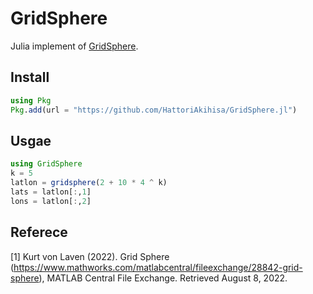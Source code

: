 # GridSphere

Julia implement of [GridSphere](
https://jp.mathworks.com/matlabcentral/fileexchange/28842-grid-sphere).

## Install
```julia
using Pkg
Pkg.add(url = "https://github.com/HattoriAkihisa/GridSphere.jl")
```

## Usgae
```julia
using GridSphere
k = 5
latlon = gridsphere(2 + 10 * 4 ^ k)
lats = latlon[:,1]
lons = latlon[:,2]
```

## Referece

[1] Kurt von Laven (2022). Grid Sphere (https://www.mathworks.com/matlabcentral/fileexchange/28842-grid-sphere), MATLAB Central File Exchange. Retrieved August 8, 2022.